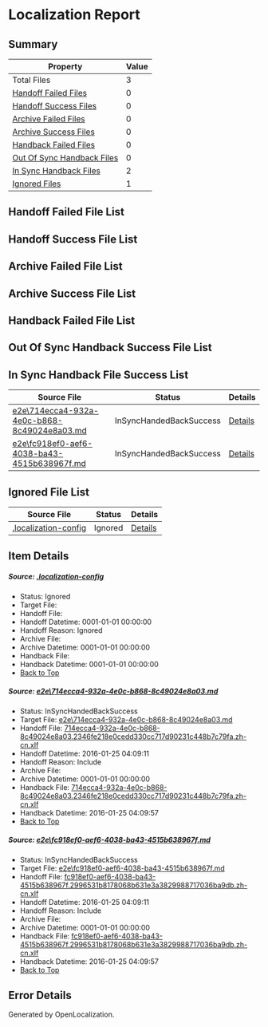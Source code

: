 # <a name='report-top'></a> Localization Report

## Summary
 Property | Value 
 -------- | ----- 
 Total Files | 3
[ Handoff Failed Files ](#handoff-failed-list)| 0
[ Handoff Success Files ](#handoff-success-list)| 0
[ Archive Failed Files ](#archive-failed-list)| 0
[ Archive Success Files ](#archive-success-list)| 0
[ Handback Failed Files ](#handback-failed-list)| 0
[ Out Of Sync Handback Files ](#outofsync-handback-success-list)| 0
[ In Sync Handback Files ](#insync-handback-success-list)| 2
[ Ignored Files ](#ignored-list)| 1

## <a name='handoff-failed-list'></a> Handoff Failed File List

## <a name='handoff-success-list'></a> Handoff Success File List

## <a name='archive-failed-list'></a> Archive Failed File List

## <a name='archive-success-list'></a> Archive Success File List

## <a name='handback-failed-list'></a> Handback Failed File List

## <a name='outofsync-handback-success-list'></a> Out Of Sync Handback Success File List

## <a name='insync-handback-success-list'></a> In Sync Handback File Success List
 Source File | Status | Details 
 ----------- | ------ | ------- 
 [e2e\714ecca4-932a-4e0c-b868-8c49024e8a03.md](https://github.com/OpenLocalizationTest/oltest/blob/086d1f6794c7ffdded799fa748ddece53de971fe/e2e/714ecca4-932a-4e0c-b868-8c49024e8a03.md) | InSyncHandedBackSuccess | [Details](#3b554c4bc8bf4b9a568b4736a07c22c09dbeae9b1)
 [e2e\fc918ef0-aef6-4038-ba43-4515b638967f.md](https://github.com/OpenLocalizationTest/oltest/blob/086d1f6794c7ffdded799fa748ddece53de971fe/e2e/fc918ef0-aef6-4038-ba43-4515b638967f.md) | InSyncHandedBackSuccess | [Details](#99198127395f4cd591e5eb10586bc115f4d2126d2)

## <a name='ignored-list'></a> Ignored File List
 Source File | Status | Details 
 ----------- | ------ | ------- 
 [.localization-config](https://github.com/OpenLocalizationTest/oltest/blob/086d1f6794c7ffdded799fa748ddece53de971fe/.localization-config) | Ignored | [Details](#e4725be8631cbe979bbe0fa8b97cd75f1fd41d4d0)

## Item Details
##### <a name='e4725be8631cbe979bbe0fa8b97cd75f1fd41d4d0'></a> Source: [.localization-config](https://github.com/OpenLocalizationTest/oltest/blob/086d1f6794c7ffdded799fa748ddece53de971fe/.localization-config)
* Status: Ignored
* Target File: 
* Handoff File: 
* Handoff Datetime: 0001-01-01 00:00:00
* Handoff Reason: Ignored
* Archive File: 
* Archive Datetime: 0001-01-01 00:00:00
* Handback File: 
* Handback Datetime: 0001-01-01 00:00:00
* [Back to Top](#report-top)

##### <a name='3b554c4bc8bf4b9a568b4736a07c22c09dbeae9b1'></a> Source: [e2e\714ecca4-932a-4e0c-b868-8c49024e8a03.md](https://github.com/OpenLocalizationTest/oltest/blob/086d1f6794c7ffdded799fa748ddece53de971fe/e2e/714ecca4-932a-4e0c-b868-8c49024e8a03.md)
* Status: InSyncHandedBackSuccess
* Target File: [e2e\714ecca4-932a-4e0c-b868-8c49024e8a03.md](https://github.com/OpenLocalizationTestOrg/oltest.zh-cn/blob/b44ef3576f003165f727074b1e8632f8a78e5ec1/e2e/714ecca4-932a-4e0c-b868-8c49024e8a03.md)
* Handoff File: [714ecca4-932a-4e0c-b868-8c49024e8a03.2346fe218e0cedd330cc717d90231c448b7c79fa.zh-cn.xlf](https://github.com/OpenLocalizationTestOrg/olhandoff/blob/0a59ffbccfe68cc4c335decb73081b19907c3974/ol-handoff/OpenLocalizationTestOrg/oltest.zh-cn/qimu/714ecca4-932a-4e0c-b868-8c49024e8a03.2346fe218e0cedd330cc717d90231c448b7c79fa.zh-cn.xlf)
* Handoff Datetime: 2016-01-25 04:09:11
* Handoff Reason: Include
* Archive File: 
* Archive Datetime: 0001-01-01 00:00:00
* Handback File: [714ecca4-932a-4e0c-b868-8c49024e8a03.2346fe218e0cedd330cc717d90231c448b7c79fa.zh-cn.xlf](https://github.com/OpenLocalizationTestOrg/olhandback/blob/5a50fb5b8cb40dc19b701b29cdf4434bac222d63/ol-handback/OpenLocalizationTestOrg/oltest.zh-cn/qimu/714ecca4-932a-4e0c-b868-8c49024e8a03.2346fe218e0cedd330cc717d90231c448b7c79fa.zh-cn.xlf)
* Handback Datetime: 2016-01-25 04:09:57
* [Back to Top](#report-top)

##### <a name='99198127395f4cd591e5eb10586bc115f4d2126d2'></a> Source: [e2e\fc918ef0-aef6-4038-ba43-4515b638967f.md](https://github.com/OpenLocalizationTest/oltest/blob/086d1f6794c7ffdded799fa748ddece53de971fe/e2e/fc918ef0-aef6-4038-ba43-4515b638967f.md)
* Status: InSyncHandedBackSuccess
* Target File: [e2e\fc918ef0-aef6-4038-ba43-4515b638967f.md](https://github.com/OpenLocalizationTestOrg/oltest.zh-cn/blob/b44ef3576f003165f727074b1e8632f8a78e5ec1/e2e/fc918ef0-aef6-4038-ba43-4515b638967f.md)
* Handoff File: [fc918ef0-aef6-4038-ba43-4515b638967f.2996531b8178068b631e3a3829988717036ba9db.zh-cn.xlf](https://github.com/OpenLocalizationTestOrg/olhandoff/blob/0a59ffbccfe68cc4c335decb73081b19907c3974/ol-handoff/OpenLocalizationTestOrg/oltest.zh-cn/qimu/fc918ef0-aef6-4038-ba43-4515b638967f.2996531b8178068b631e3a3829988717036ba9db.zh-cn.xlf)
* Handoff Datetime: 2016-01-25 04:09:11
* Handoff Reason: Include
* Archive File: 
* Archive Datetime: 0001-01-01 00:00:00
* Handback File: [fc918ef0-aef6-4038-ba43-4515b638967f.2996531b8178068b631e3a3829988717036ba9db.zh-cn.xlf](https://github.com/OpenLocalizationTestOrg/olhandback/blob/5a50fb5b8cb40dc19b701b29cdf4434bac222d63/ol-handback/OpenLocalizationTestOrg/oltest.zh-cn/qimu/fc918ef0-aef6-4038-ba43-4515b638967f.2996531b8178068b631e3a3829988717036ba9db.zh-cn.xlf)
* Handback Datetime: 2016-01-25 04:09:57
* [Back to Top](#report-top)


## Error Details

Generated by OpenLocalization.
